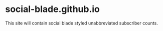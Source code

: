 # social-blade.github.io
This site will contain social blade styled unabbreviated subscriber counts.
